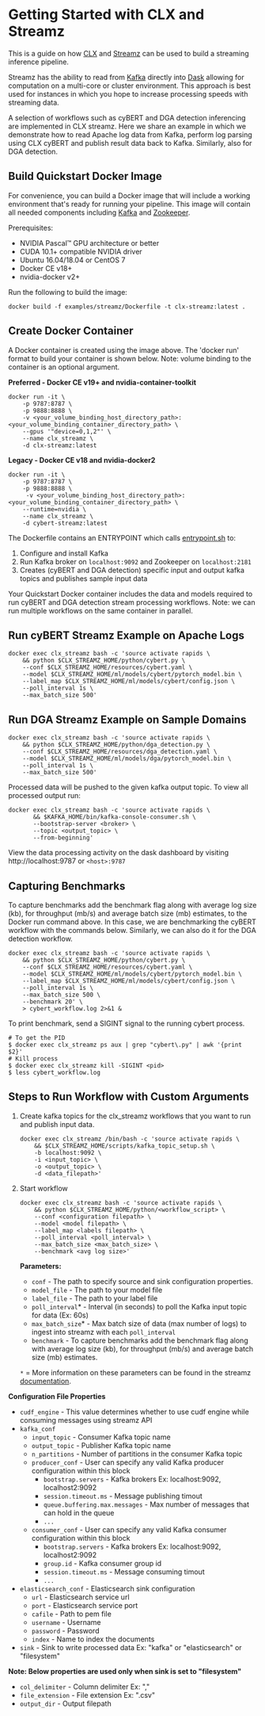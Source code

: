 # Getting Started with CLX and Streamz

This is a guide on how [CLX](https://github.com/rapidsai/clx) and [Streamz](https://streamz.readthedocs.io/en/latest/) can be used to build a streaming inference pipeline.

Streamz has the ability to read from [Kafka](https://kafka.apache.org/) directly into [Dask](https://dask.org/) allowing for computation on a multi-core or cluster environment. This approach is best used for instances in which you hope to increase processing speeds with streaming data.

A selection of workflows such as cyBERT and DGA detection inferencing are implemented in CLX streamz. Here we share an example in which we demonstrate how to read Apache log data from Kafka, perform log parsing using CLX cyBERT and publish result data back to Kafka. Similarly, also for DGA detection.

## Build Quickstart Docker Image
For convenience, you can build a Docker image that will include a working environment that's ready for running your pipeline. This image will contain all needed components including [Kafka](https://kafka.apache.org/) and [Zookeeper](https://zookeeper.apache.org/).

Prerequisites:
* NVIDIA Pascal™ GPU architecture or better
* CUDA 10.1+ compatible NVIDIA driver
* Ubuntu 16.04/18.04 or CentOS 7
* Docker CE v18+
* nvidia-docker v2+

Run the following to build the image:

`
docker build -f examples/streamz/Dockerfile -t clx-streamz:latest .
`

## Create Docker Container

A Docker container is created using the image above. The 'docker run' format to build your container is shown below.  Note: volume binding to the container is an optional argument.

**Preferred - Docker CE v19+ and nvidia-container-toolkit**

```
docker run -it \
    -p 9787:8787 \
    -p 9888:8888 \
    -v <your_volume_binding_host_directory_path>:<your_volume_binding_container_directory_path> \
    --gpus '"device=0,1,2"' \
    --name clx_streamz \
    -d clx-streamz:latest
```

**Legacy - Docker CE v18 and nvidia-docker2**

```
docker run -it \
    -p 9787:8787 \
    -p 9888:8888 \
     -v <your_volume_binding_host_directory_path>:<your_volume_binding_container_directory_path> \
    --runtime=nvidia \
    --name clx_streamz \
    -d cybert-streamz:latest
```

The Dockerfile contains an ENTRYPOINT which calls [entrypoint.sh](https://github.com/rapidsai/clx/blob/branch-0.17/examples/streamz/scripts/entrypoint.sh) to:
1. Configure and install Kafka
2. Run Kafka broker on `localhost:9092` and Zookeeper on `localhost:2181`
3. Creates (cyBERT and DGA detection) specific input and output kafka topics and publishes sample input data 

Your Quickstart Docker container includes the data and models required to run cyBERT and DGA detection stream processing workflows. Note: we can run multiple workflows on the same container in parallel.

## Run cyBERT Streamz Example on Apache Logs
```
docker exec clx_streamz bash -c 'source activate rapids \
    && python $CLX_STREAMZ_HOME/python/cybert.py \
    --conf $CLX_STREAMZ_HOME/resources/cybert.yaml \
    --model $CLX_STREAMZ_HOME/ml/models/cybert/pytorch_model.bin \
    --label_map $CLX_STREAMZ_HOME/ml/models/cybert/config.json \
    --poll_interval 1s \
    --max_batch_size 500'
```

## Run DGA Streamz Example on Sample Domains
```
docker exec clx_streamz bash -c 'source activate rapids \
    && python $CLX_STREAMZ_HOME/python/dga_detection.py \
    --conf $CLX_STREAMZ_HOME/resources/dga_detection.yaml \
    --model $CLX_STREAMZ_HOME/ml/models/dga/pytorch_model.bin \
    --poll_interval 1s \
    --max_batch_size 500'
```

Processed data will be pushed to the given kafka output topic. To view all processed output run:

```
docker exec clx_streamz bash -c 'source activate rapids \
       && $KAFKA_HOME/bin/kafka-console-consumer.sh \
       --bootstrap-server <broker> \
       --topic <output_topic> \
       --from-beginning'
```

View the data processing activity on the dask dashboard by visiting http://localhost:9787 or `<host>:9787`

## Capturing Benchmarks
To capture benchmarks add the benchmark flag along with average log size (kb), for throughput (mb/s) and average batch size (mb) estimates, to the Docker run command above. In this case, we are benchmarking the cyBERT workflow with the commands below. Similarly, we can also do it for the DGA detection workflow.

```
docker exec clx_streamz bash -c 'source activate rapids \
    && python $CLX_STREAMZ_HOME/python/cybert.py \
    --conf $CLX_STREAMZ_HOME/resources/cybert.yaml \
    --model $CLX_STREAMZ_HOME/ml/models/cybert/pytorch_model.bin \
    --label_map $CLX_STREAMZ_HOME/ml/models/cybert/config.json \
    --poll_interval 1s \
    --max_batch_size 500 \
    --benchmark 20' \
    > cybert_workflow.log 2>&1 &
```

To print benchmark, send a SIGINT signal to the running cybert process.
```
# To get the PID
$ docker exec clx_streamz ps aux | grep "cybert\.py" | awk '{print $2}'
# Kill process
$ docker exec clx_streamz kill -SIGINT <pid>
$ less cybert_workflow.log
```

## Steps to Run Workflow with Custom Arguments

1. Create kafka topics for the clx_streamz workflows that you want to run and publish input data.

    ```
    docker exec clx_streamz /bin/bash -c 'source activate rapids \
        && $CLX_STREAMZ_HOME/scripts/kafka_topic_setup.sh \
        -b localhost:9092 \
        -i <input_topic> \
        -o <output_topic> \
        -d <data_filepath>'
    ```
    
2. Start workflow 
    
    ```
    docker exec clx_streamz bash -c 'source activate rapids \
        && python $CLX_STREAMZ_HOME/python/<workflow_script> \
        --conf <configuration filepath> \
        --model <model filepath> \
        --label_map <labels filepath> \
        --poll_interval <poll_interval> \
        --max_batch_size <max_batch_size> \
        --benchmark <avg log size>'
    ```
    **Parameters:**
    - `conf` - The path to specify source and sink configuration properties.
    - `model_file` - The path to your model file
    - `label_file` - The path to your label file
    - `poll_interval`* - Interval (in seconds) to poll the Kafka input topic for data (Ex: 60s)
    - `max_batch_size`* - Max batch size of data (max number of logs) to ingest into streamz with each `poll_interval`
    - `benchmark` - To capture benchmarks add the benchmark flag along with average log size (kb), for throughput (mb/s) and average batch size (mb) estimates.

    ``*`` = More information on these parameters can be found in the streamz [documentation](https://streamz.readthedocs.io/en/latest/api.html#streamz.from_kafka_batched).
    
**Configuration File Properties**
- `cudf_engine` - This value determines whether to use cudf engine while consuming messages using streamz API
- `kafka_conf`
   - `input_topic` - Consumer Kafka topic name
   - `output_topic` - Publisher Kafka topic name
   - `n_partitions` - Number of partitions in the consumer Kafka topic
    - `producer_conf` - User can specify any valid Kafka producer configuration within this block
      - `bootstrap.servers` - Kafka brokers Ex: localhost:9092, localhost2:9092
      - `session.timeout.ms` - Message publishing timout
      - `queue.buffering.max.messages` - Max number of messages that can hold in the queue
      - `...`
   - `consumer_conf` - User can specify any valid Kafka consumer configuration within this block
      - `bootstrap.servers` - Kafka brokers Ex: localhost:9092, localhost2:9092
      - `group.id` - Kafka consumer group id
      - `session.timeout.ms` - Message consuming timout
      - `...`
- `elasticsearch_conf` - Elasticsearch sink configuration
   - `url` - Elasticsearch service url
   - `port` - Elasticsearch service port
   - `cafile` - Path to pem file
   - `username` - Username
   - `password` - Password
   - `index` - Name to index the documents
- `sink` - Sink to write processed data Ex: "kafka" or "elasticsearch" or "filesystem"

**Note: Below properties are used only when sink is set to "filesystem"**
- `col_delimiter` - Column delimiter Ex: ","
- `file_extension` - File extension Ex: ".csv"
- `output_dir` - Output filepath
```
